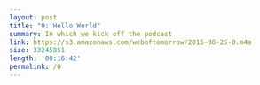 ```yaml
---
layout: post
title: "0: Hello World"
summary: In which we kick off the podcast
link: https://s3.amazonaws.com/weboftomorrow/2015-08-25-0.m4a
size: 33245851
length: '00:16:42'
permalink: /0
---
```

